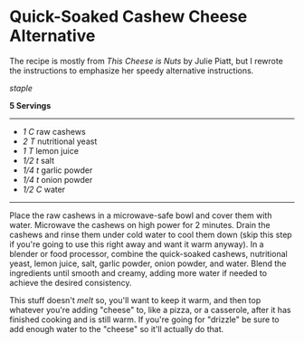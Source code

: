 # Quick-Soaked Cashew Cheese Alternative

The recipe is mostly from _This Cheese is Nuts_ by Julie Piatt, but I rewrote 
the instructions to emphasize her speedy alternative instructions.

*staple*

**5 Servings**

---

- *1 C* raw cashews
- *2 T* nutritional yeast
- *1 T* lemon juice
- *1/2 t* salt
- *1/4 t* garlic powder
- *1/4 t* onion powder
- *1/2 C* water

---

Place the raw cashews in a microwave-safe bowl and cover them with water.
Microwave the cashews on high power for 2 minutes. Drain the cashews and
rinse them under cold water to cool them down (skip this step if you're
going to use this right away and want it warm anyway). In a blender or
food processor, combine the quick-soaked cashews, nutritional yeast,
lemon juice, salt, garlic powder, onion powder, and water. Blend the
ingredients until smooth and creamy, adding more water if needed to
achieve the desired consistency.

This stuff doesn't *melt* so, you'll want to keep it warm, and then top
whatever you're adding "cheese" to, like a pizza, or a casserole, after
it has finished cooking and is still warm. If you're going for "drizzle"
be sure to add enough water to the "cheese" so it'll actually do that.
